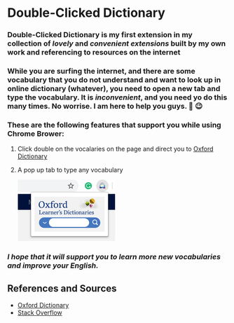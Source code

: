 # **Double-Clicked Dictionary**

### **Double-Clicked Dictionary** is my first extension in my collection of *lovely* and *convenient extensions* built by my own work and referencing to resources on the internet

### While you are surfing the internet, and there are some vocabulary that you do not understand and want to look up in online dictionary (whatever), you need to open a new tab and type the vocabulary. It is *inconvenient*, and you need yo do this many times. No worrise. I am here to help you guys. :gift: :wink:
### **These are the following features that support you while using Chrome Brower**:
1. Click double on the vocalaries on the page and direct you to [Oxford Dictionary](https://www.oxfordlearnersdictionaries.com/)
2. A pop up tab to type any vocabulary 

    ![Captured](1.PNG)

### *I hope that it will support you to learn more new vocabularies and improve your English.*


## **References and Sources**
* [Oxford Dictionary](https://www.oxfordlearnersdictionaries.com)
* [Stack Overflow](https://stackoverflow.com/)



